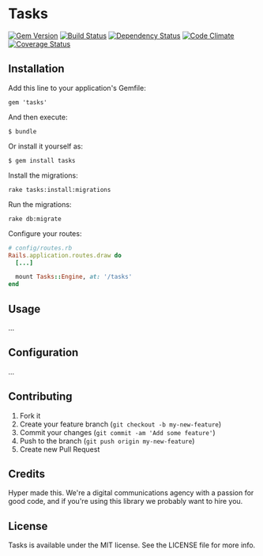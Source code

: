 # Tasks

[![Gem Version](https://img.shields.io/gem/v/tasks.svg)](https://rubygems.org/gems/tasks)
[![Build Status](https://img.shields.io/travis/hyperoslo/tasks.svg)](https://travis-ci.org/hyperoslo/tasks)
[![Dependency Status](https://img.shields.io/gemnasium/hyperoslo/tasks.svg)](https://gemnasium.com/hyperoslo/tasks)
[![Code Climate](https://img.shields.io/codeclimate/github/hyperoslo/tasks.svg)](https://codeclimate.com/github/hyperoslo/tasks)
[![Coverage Status](https://img.shields.io/coveralls/hyperoslo/tasks.svg)](https://coveralls.io/r/hyperoslo/tasks)

## Installation

Add this line to your application's Gemfile:

    gem 'tasks'

And then execute:

    $ bundle

Or install it yourself as:

    $ gem install tasks

Install the migrations:

    rake tasks:install:migrations

Run the migrations:

    rake db:migrate

Configure your routes:

```ruby
# config/routes.rb
Rails.application.routes.draw do
  [...]

  mount Tasks::Engine, at: '/tasks'
end
```

## Usage

...

## Configuration

...

## Contributing

1. Fork it
2. Create your feature branch (`git checkout -b my-new-feature`)
3. Commit your changes (`git commit -am 'Add some feature'`)
4. Push to the branch (`git push origin my-new-feature`)
5. Create new Pull Request

## Credits

Hyper made this. We're a digital communications agency with a passion for good code,
and if you're using this library we probably want to hire you.

## License

Tasks is available under the MIT license. See the LICENSE file for more info.
